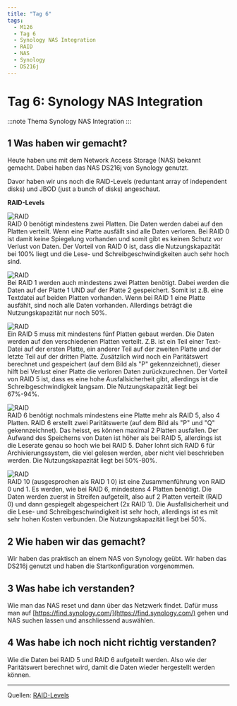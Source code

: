 ```yaml
---
title: "Tag 6"
tags:
  - M126
  - Tag 6
  - Synology NAS Integration
  - RAID
  - NAS
  - Synology
  - DS216j
---
```


# Tag 6: Synology NAS Integration

:::note Thema
Synology NAS Integration
:::

## 1 Was haben wir gemacht?

Heute haben uns mit dem Network Access Storage (NAS) bekannt gemacht. Dabei haben das NAS DS216j von Synology genutzt.

Davor haben wir uns noch die RAID-Levels (reduntant array of independent disks) und JBOD (just a bunch of disks) angeschaut.

**RAID-Levels**

![RAID](/data/m126/raid_0.png)  
RAID 0 benötigt mindestens zwei Platten. Die Daten werden dabei auf den Platten verteilt. Wenn eine Platte ausfällt sind alle Daten verloren. Bei RAID 0 ist damit keine Spiegelung vorhanden und somit gibt es keinen Schutz vor Verlust von Daten. Der Vorteil von RAID 0 ist, dass die Nutzungskapazität bei 100% liegt und die Lese- und Schreibgeschwindigkeiten auch sehr hoch sind.

![RAID](/data/m126/raid_1.png)  
Bei RAID 1 werden auch mindestens zwei Platten benötigt. Dabei werden die Daten auf der Platte 1 UND auf der Platte 2 gespeichert. Somit ist z.B. eine Textdatei auf beiden Platten vorhanden. Wenn bei RAID 1 eine Platte ausfählt, sind noch alle Daten vorhanden. Allerdings beträgt die Nutzungskapazität nur noch 50%.

![RAID](/data/m126/raid_5.png)  
Ein RAID 5 muss mit mindestens fünf Platten gebaut werden. Die Daten werden auf den verschiedenen Platten verteilt. Z.B. ist ein Teil einer Text-Datei auf der ersten Platte, ein anderer Teil auf der zweiten Platte und der letzte Teil auf der dritten Platte. Zusätzlich wird noch ein Paritätswert berechnet und gespeichert (auf dem Bild als "P" gekennzeichnet), dieser hilft bei Verlust einer Platte die verloren Daten zurückzurechnen. Der Vorteil von RAID 5 ist, dass es eine hohe Ausfallsicherheit gibt, allerdings ist die Schreibgeschwindigkeit langsam. Die Nutzungskapazität liegt bei 67%-94%.

![RAID](/data/m126/raid_6.png)  
RAID 6 benötigt nochmals mindestens eine Platte mehr als RAID 5, also 4 Platten. RAID 6 erstellt zwei Paritätswerte (auf dem Bild als "P" und "Q" gekennzeichnet). Das heisst, es können maximal 2 Platten ausfallen. Der Aufwand des Speicherns von Daten ist höher als bei RAID 5, allerdings ist die Leserate genau so hoch wie bei RAID 5. Daher lohnt sich RAID 6 für Archivierungssystem, die viel gelesen werden, aber nicht viel beschrieben werden. Die Nutzungskapazität liegt bei 50%-80%.

![RAID](/data/m126/raid_10.png)  
RAID 10 (ausgesprochen als RAID 1 0) ist eine Zusammenführung von RAID 0 und 1. Es werden, wie bei RAID 6, mindestens 4 Platten benötigt. Die Daten werden zuerst in Streifen aufgeteilt, also auf 2 Platten verteilt (RAID 0) und dann gespiegelt abgespeichert (2x RAID 1). Die Ausfallsicherheit und die Lese- und Schreibgeschwindigkeit ist sehr hoch, allerdings ist es mit sehr hohen Kosten verbunden. Die Nutzungskapazität liegt bei 50%.

## 2 Wie haben wir das gemacht?

Wir haben das praktisch an einem NAS von Synology geübt. Wir haben das DS216j genutzt und haben die Startkonfiguration vorgenommen.

## 3 Was habe ich verstanden?

Wie man das NAS reset und dann über das Netzwerk findet. Dafür muss man auf [https://find.synology.com/](https://find.synology.com/) gehen und NAS suchen lassen und anschliessend auswählen.

## 4 Was habe ich noch nicht richtig verstanden?

Wie die Daten bei RAID 5 und RAID 6 aufgeteilt werden. Also wie der Paritätswert berechnet wird, damit die Daten wieder hergestellt werden können.

---

Quellen: [RAID-Levels](https://www.globalsystem.ch/ratgeber/raid-systeme-erklaert/)